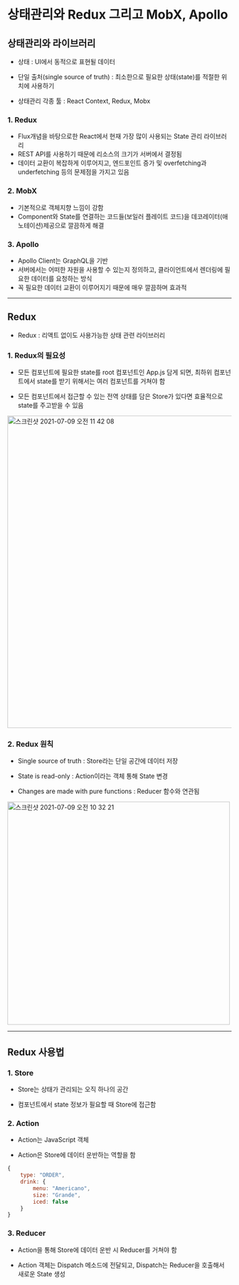 # 상태관리와 Redux 그리고 MobX, Apollo

## 상태관리와 라이브러리
- 상태 : UI에서 동적으로 표현될 데이터

- 단일 출처(single source of truth) : 최소한으로 필요한 상태(state)를 적절한 위치에 사용하기

- 상태관리 각종 툴 : React Context, Redux, Mobx

### 1. Redux
- Flux개념을 바탕으로한 React에서 현재 가장 많이 사용되는 State 관리 라이브러리
- REST API를 사용하기 때문에 리소스의 크기가 서버에서 결정됨
- 데이터 교환이 복잡하게 이루어지고, 엔드포인트 증가 및 overfetching과 underfetching 등의 문제점을 가지고 있음

### 2. MobX
- 기본적으로 객체지향 느낌이 강함
- Component와 State를 연결하는 코드들(보일러 플레이트 코드)을 데코레이터(애노테이션)제공으로 깔끔하게 해결

### 3. Apollo
- Apollo Client는 GraphQL을 기반
- 서버에서는 어떠한 자원을 사용할 수 있는지 정의하고, 클라이언트에서 렌더링에 필요한 데이터를 요청하는 방식
- 꼭 필요한 데이터 교환이 이루어지기 때문에 매우 깔끔하며 효과적

***

## Redux
- Redux : 리액트 없이도 사용가능한 상태 관련 라이브러리

### 1. Redux의 필요성
- 모든 컴포넌트에 필요한 state를 root 컴포넌트인 App.js 담게 되면, 최하위 컴포넌트에서 state를 받기 위해서는 여러 컴포넌트를 거쳐야 함

- 모든 컴포넌트에서 접근할 수 있는 전역 상태를 담은 Store가 있다면 효율적으로 state를 주고받을 수 있음

<img width="700" alt="스크린샷 2021-07-09 오전 11 42 08" src="https://user-images.githubusercontent.com/80403988/125015889-5c72f800-e0ab-11eb-982c-4e42882872bf.png">

### 2. Redux 원칙
- Single source of truth : Store라는 단일 공간에 데이터 저장

- State is read-only : Action이라는 객체 통해 State 변경

- Changes are made with pure functions : Reducer 함수와 연관됨

<img width="500" alt="스크린샷 2021-07-09 오전 10 32 21" src="https://user-images.githubusercontent.com/80403988/125011498-89bba800-e0a3-11eb-8211-1961a3638e83.png">

***

## Redux 사용법

### 1. Store
- Store는 상태가 관리되는 오직 하나의 공간

- 컴포넌트에서 state 정보가 필요할 때 Store에 접근함

### 2. Action
- Action는 JavaScript 객체

- Action은 Store에 데이터 운반하는 역할을 함

```js
{
    type: "ORDER",
    drink: {
        menu: "Americano",
        size: "Grande",
        iced: false
    }
}
```

### 3. Reducer
- Action을 통해 Store에 데이터 운반 시 Reducer를 거쳐야 함

- Action 객체는 Dispatch 메소드에 전달되고, Dispatch는 Reducer을 호출해서 새로운 State 생성
